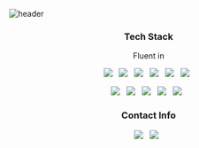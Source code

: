 ![header](https://capsule-render.vercel.app/api?type=slice&color=D4DAE8&height=300&section=header&text=Jihun%20Lee&fontSize=90&fontColor=c8c8c8)

<h3 align ="center">Tech Stack</h3>

<p align ="center">Fluent in</p>

<p align = "center">
<img src="https://img.shields.io/badge/Python-3766AB?style=flat-square&logo=Python&logoColor=white"/> &nbsp;
<img src="https://img.shields.io/badge/C-A8B9CC?style=flat-square&logo=C&logoColor=white"/> &nbsp;
<img src="https://img.shields.io/badge/C++-00599C?style=flat-square&logo=C&logoColor=white"/> &nbsp;
<img src="https://img.shields.io/badge/HTML5-E34F26?style=flat-square&logo=HTML5&logoColor=white"/> &nbsp;
<img src="https://img.shields.io/badge/CSS3-1572B6?style=flat-square&logo=CSS3&logoColor=white"/> &nbsp;
<img src="https://img.shields.io/badge/JavaScript-F7DF1E?style=flat-square&logo=JavaScript&logoColor=white"/> &nbsp;
</p>

<p align = "center">
<img src="https://img.shields.io/badge/Typescript-3178C6?style=flat-square&logo=PyTorch&logoColor=white"/> &nbsp;
<img src="https://img.shields.io/badge/React-61DAFB?style=flat-square&logo=TensorFlow&logoColor=white"/> &nbsp;
<img src="https://img.shields.io/badge/MySQL-4479A1?style=flat-square&logo=MySQL&logoColor=white"/> &nbsp;
<img src="https://img.shields.io/badge/Next.js-000000?style=flat-square&logo=Bootstrap&logoColor=white"/> &nbsp;
<img src="https://img.shields.io/badge/Django-092E20?style=flat-square&logo=Django&logoColor=white"/> &nbsp;
</p>

<p></p>

<h3 align ="center">Contact Info</h3>

<p align = "center">
<a href="mailto:hunyi1000@gmail.com"><img src="https://img.shields.io/badge/Gmail-EA4335?style=flat-square&logo=Gmail&logoColor=white"/></a> &nbsp;
<a href="https://blog.naver.com/hunyi1000"><img src="https://img.shields.io/badge/Hobby Blog-03C75A?style=flat-square&logo=Naver&logoColor=white"/></a> &nbsp;
</p>

<!--
**jihunyy/jihunyy** is a ✨ _special_ ✨ repository because its `README.md` (this file) appears on your GitHub profile.
